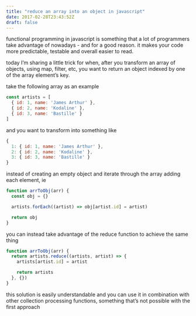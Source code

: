 ```yaml
---
title: "reduce an array into an object in javascript"
date: 2017-02-28T23:43:52Z
draft: false
---
```


functional programming in javascript is something that a lot of programmers take advantage of nowadays - and for a good reason. it makes your code more predictable, testable and overall easier to read.

today I’m sharing a little trick for when, after you transform an array of objects, using map, filter, etc, you want to return an object indexed by one of the array element’s key.

take the following array as an example

```javascript
const artists = [
  { id: 1, name: 'James Arthur' },
  { id: 2, name: 'Kodaline' },
  { id: 3, name: 'Bastille' }
]
```

and you want to transform into something like

```javascript
{
  1: { id: 1, name: 'James Arthur' },
  2: { id: 2, name: 'Kodaline' },
  3: { id: 3, name: 'Bastille' }
}
```

instead of creating an empty object and iterate through the array adding each element, ie

```javascript
function arrToObj(arr) {
  const obj = {}

  artists.forEach((artist) => obj[artist.id] = artist)

  return obj
}
```

you can instead take advantage of the reduce function to achieve the same thing

```javascript
function arrToObj(arr) {
  return artists.reduce((artists, artist) => {
    artists[artist.id] = artist

    return artists
  }, {})
}
```

this solution is easily understandable and you can use it in combination with other collection processing functions, something that’s not possible with the first approach

